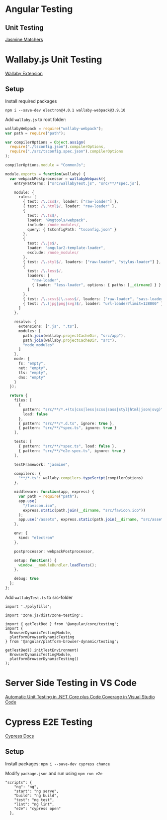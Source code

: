 # Angular Testing

## Unit Testing

[Jasmine Matchers](https://jasmine.github.io/api/edge/matchers.html)

# Wallaby.js Unit Testing

[Wallaby Extension](https://marketplace.visualstudio.com/items?itemName=WallabyJs.wallaby-vscode)

## Setup

Install required packages

`npm i --save-dev electron@4.0.1 wallaby-webpack@3.9.10`

Add `wallaby.js` to root folder:

```typescript
wallabyWebpack = require("wallaby-webpack");
var path = require("path");

var compilerOptions = Object.assign(
  require("./tsconfig.json").compilerOptions,
  require("./src/tsconfig.spec.json").compilerOptions
);

compilerOptions.module = "CommonJs";

module.exports = function(wallaby) {
  var webpackPostprocessor = wallabyWebpack({
    entryPatterns: ["src/wallabyTest.js", "src/**/*spec.js"],

    module: {
      rules: [
        { test: /\.css$/, loader: ["raw-loader"] },
        { test: /\.html$/, loader: "raw-loader" },
        {
          test: /\.ts$/,
          loader: "@ngtools/webpack",
          include: /node_modules/,
          query: { tsConfigPath: "tsconfig.json" }
        },
        {
          test: /\.js$/,
          loader: "angular2-template-loader",
          exclude: /node_modules/
        },
        { test: /\.styl$/, loaders: ["raw-loader", "stylus-loader"] },
        {
          test: /\.less$/,
          loaders: [
            "raw-loader",
            { loader: "less-loader", options: { paths: [__dirname] } }
          ]
        },
        { test: /\.scss$|\.sass$/, loaders: ["raw-loader", "sass-loader"] },
        { test: /\.(jpg|png|svg)$/, loader: "url-loader?limit=128000" }
      ]
    },

    resolve: {
      extensions: [".js", ".ts"],
      modules: [
        path.join(wallaby.projectCacheDir, "src/app"),
        path.join(wallaby.projectCacheDir, "src"),
        "node_modules"
      ]
    },
    node: {
      fs: "empty",
      net: "empty",
      tls: "empty",
      dns: "empty"
    }
  });

  return {
    files: [
      {
        pattern: "src/**/*.+(ts|css|less|scss|sass|styl|html|json|svg)",
        load: false
      },
      { pattern: "src/**/*.d.ts", ignore: true },
      { pattern: "src/**/*spec.ts", ignore: true }
    ],

    tests: [
      { pattern: "src/**/*spec.ts", load: false },
      { pattern: "src/**/*e2e-spec.ts", ignore: true }
    ],

    testFramework: "jasmine",

    compilers: {
      "**/*.ts": wallaby.compilers.typeScript(compilerOptions)
    },

    middleware: function(app, express) {
      var path = require("path");
      app.use(
        "/favicon.ico",
        express.static(path.join(__dirname, "src/favicon.ico"))
      );
      app.use("/assets", express.static(path.join(__dirname, "src/assets")));
    },

    env: {
      kind: "electron"
    },

    postprocessor: webpackPostprocessor,

    setup: function() {
      window.__moduleBundler.loadTests();
    },

    debug: true
  };
};
```

Add `wallabyTest.ts` to src-folder

```
import './polyfills';

import 'zone.js/dist/zone-testing';

import { getTestBed } from '@angular/core/testing';
import {
  BrowserDynamicTestingModule,
  platformBrowserDynamicTesting
} from '@angular/platform-browser-dynamic/testing';

getTestBed().initTestEnvironment(
  BrowserDynamicTestingModule,
  platformBrowserDynamicTesting()
);
```

# Server Side Testing in VS Code

[Automatic Unit Testing in .NET Core plus Code Coverage in Visual Studio Code](https://www.hanselman.com/blog/AutomaticUnitTestingInNETCorePlusCodeCoverageInVisualStudioCode.aspx)

# Cypress E2E Testing

[Cypress Docs](https://docs.cypress.io/guides/overview/why-cypress.html#In-a-nutshell)

## Setup

Install packages: `npm i --save-dev cypress chance`

Modify `package.json` and run using `npm run e2e`

```
"scripts": {
    "ng": "ng",
    "start": "ng serve",
    "build": "ng build",
    "test": "ng test",
    "lint": "ng lint",
    "e2e": "cypress open"
  },
```
